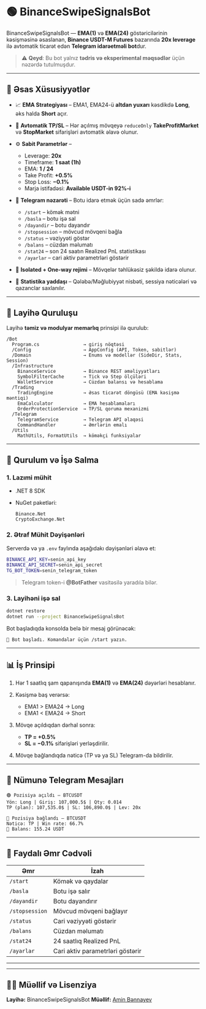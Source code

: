 # 🟢 BinanceSwipeSignalsBot

BinanceSwipeSignalsBot — **EMA(1)** və **EMA(24)** göstəricilərinin kəsişməsinə əsaslanan,
**Binance USDT-M Futures** bazarında **20x leverage** ilə avtomatik ticarət edən **Telegram idarəetməli bot**dur.

> ⚠️ **Qeyd**: Bu bot yalnız **tədris və eksperimental məqsədlər** üçün nəzərdə tutulmuşdur.
---

## 🚀 Əsas Xüsusiyyətlər

* 📈 **EMA Strategiyası** – EMA1, EMA24-ü **altdan yuxarı** kəsdikdə **Long**, əks halda **Short** açır.
* 🎯 **Avtomatik TP/SL** – Hər açılmış mövqeyə `reduceOnly` **TakeProfitMarket** və **StopMarket** sifarişləri avtomatik əlavə olunur.
* ⚙️ **Sabit Parametrlər** –

  * Leverage: **20x**
  * Timeframe: **1 saat (1h)**
  * EMA: **1 / 24**
  * Take Profit: **+0.5%**
  * Stop Loss: **−0.1%**
  * Marja istifadəsi: **Available USDT-in 92%-i**
* 💬 **Telegram nəzarəti** – Botu idarə etmək üçün sadə əmrlər:

  * `/start` – kömək mətni
  * `/basla` – botu işə sal
  * `/dayandir` – botu dayandır
  * `/stopsession` – mövcud mövqeni bağla
  * `/status` – vəziyyəti göstər
  * `/balans` – cüzdan məlumatı
  * `/stat24` – son 24 saatın Realized PnL statistikası
  * `/ayarlar` – cari aktiv parametrləri göstərir
* 🔐 **Isolated + One-way rejimi** – Mövqelər təhlükəsiz şəkildə idarə olunur.
* 🧠 **Statistika yaddaşı** – Qələbə/Məğlubiyyət nisbəti, sessiya nəticələri və qazanclar saxlanılır.

---

## 🧩 Layihə Quruluşu

Layihə **təmiz və modulyar memarlıq** prinsipi ilə qurulub:

```
/Bot
  Program.cs                → giriş nöqtəsi
  /Config                   → AppConfig (API, Token, sabitlər)
  /Domain                   → Enums və modellər (SideDir, Stats, Session)
  /Infrastructure
    BinanceService          → Binance REST əməliyyatları
    SymbolFilterCache       → Tick və Step ölçüləri
    WalletService           → Cüzdan balansı və hesablama
  /Trading
    TradingEngine           → Əsas ticarət döngüsü (EMA kəsişmə məntiqi)
    EmaCalculator           → EMA hesablamaları
    OrderProtectionService  → TP/SL qoruma mexanizmi
  /Telegram
    TelegramService         → Telegram API əlaqəsi
    CommandHandler          → Əmrlərin emalı
  /Utils
    MathUtils, FormatUtils  → köməkçi funksiyalar
```

---

## 🔧 Qurulum və İşə Salma

### 1. Lazımi mühit

* .NET 8 SDK
* NuGet paketləri:

  ```
  Binance.Net
  CryptoExchange.Net
  ```

### 2. Ətraf Mühit Dəyişənləri

Serverdə və ya `.env` faylında aşağıdakı dəyişənləri əlavə et:

```bash
BINANCE_API_KEY=senin_api_key
BINANCE_API_SECRET=senin_api_secret
TG_BOT_TOKEN=senin_telegram_token
```

> Telegram token-i **@BotFather** vasitəsilə yaradıla bilər.

### 3. Layihəni işə sal

```bash
dotnet restore
dotnet run --project BinanceSwipeSignalsBot
```

Bot başladıqda konsolda belə bir mesaj görünəcək:

```
🤖 Bot başladı. Komandalar üçün /start yazın.
```

---

## 📊 İş Prinsipi

1. Hər 1 saatlıq şam qapanışında **EMA(1)** və **EMA(24)** dəyərləri hesablanır.
2. Kəsişmə baş verərsə:

   * EMA1 > EMA24 → Long
   * EMA1 < EMA24 → Short
3. Mövqe açıldıqdan dərhal sonra:

   * **TP = +0.5%**
   * **SL = −0.1%**
     sifarişləri yerləşdirilir.
4. Mövqe bağlandıqda nəticə (TP və ya SL) Telegram-da bildirilir.

---

## 🧠 Nümunə Telegram Mesajları

```
🟢 Pozisiya açıldı — BTCUSDT  
Yön: Long | Giriş: 107,000.5$ | Qty: 0.014  
TP (plan): 107,535.0$ | SL: 106,890.0$ | Lev: 20x
```

```
🔴 Pozisiya bağlandı — BTCUSDT  
Nəticə: TP | Win rate: 66.7%  
💼 Balans: 155.24 USDT
```

---

## 🧰 Faydalı Əmr Cədvəli

| Əmr            | İzah                             |
| -------------- | -------------------------------- |
| `/start`       | Kömək və qaydalar                |
| `/basla`       | Botu işə salır                   |
| `/dayandir`    | Botu dayandırır                  |
| `/stopsession` | Mövcud mövqeni bağlayır          |
| `/status`      | Cari vəziyyəti göstərir          |
| `/balans`      | Cüzdan məlumatı                  |
| `/stat24`      | 24 saatlıq Realized PnL          |
| `/ayarlar`     | Cari aktiv parametrləri göstərir |

---

---

## 👨‍💻 Müəllif və Lisenziya

**Layihə:** BinanceSwipeSignalsBot
**Müəllif:** [Amin Bənnayev](https://github.com/Am1nn)

